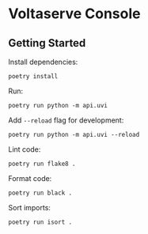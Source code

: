 # Voltaserve Console

## Getting Started

Install dependencies:

```shell
poetry install
```

Run:

```shell
poetry run python -m api.uvi
```

Add `--reload` flag for development:

```shell
poetry run python -m api.uvi --reload
```

Lint code:

```shell
poetry run flake8 .
```

Format code:

```shell
poetry run black .
```

Sort imports:

```shell
poetry run isort .
```
